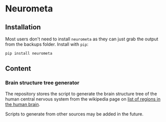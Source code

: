 # Neurometa

## Installation

Most users don't need to install `neurometa` as they can just grab the output from the backups folder. Install with `pip`:

```shell
pip install neurometa
```

## Content

### Brain structure tree generator
The repository stores the script to generate the brain structure tree of the human central nervous system from the wikipedia page on [list of regions in the human brain](https://en.wikipedia.org/wiki/List_of_regions_in_the_human_brain).

Scripts to generate from other sources may be added in the future.
